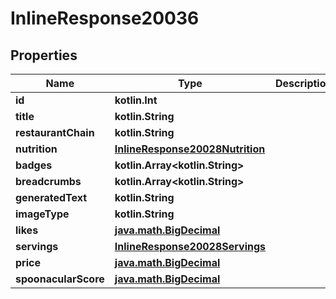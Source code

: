 
# InlineResponse20036

## Properties
Name | Type | Description | Notes
------------ | ------------- | ------------- | -------------
**id** | **kotlin.Int** |  | 
**title** | **kotlin.String** |  | 
**restaurantChain** | **kotlin.String** |  | 
**nutrition** | [**InlineResponse20028Nutrition**](InlineResponse20028Nutrition.md) |  | 
**badges** | **kotlin.Array&lt;kotlin.String&gt;** |  | 
**breadcrumbs** | **kotlin.Array&lt;kotlin.String&gt;** |  | 
**generatedText** | **kotlin.String** |  |  [optional]
**imageType** | **kotlin.String** |  | 
**likes** | [**java.math.BigDecimal**](java.math.BigDecimal.md) |  | 
**servings** | [**InlineResponse20028Servings**](InlineResponse20028Servings.md) |  | 
**price** | [**java.math.BigDecimal**](java.math.BigDecimal.md) |  |  [optional]
**spoonacularScore** | [**java.math.BigDecimal**](java.math.BigDecimal.md) |  |  [optional]



